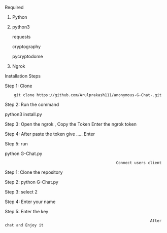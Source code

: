 Required
1. Python
2. python3

    requests
   
    cryptography
   
    pycryptodome

3. Ngrok

Installation Steps

Step 1: Clone

        git clone https://github.com/Arulprakash111/anonymous-G-Chat-.git
        
Step 2: Run the command

python3 install.py

Step 3: Open the ngrok , Copy the Token
Enter the ngrok token

Step 4: After paste the token give .....
Enter

Step 5: run

python G-Chat.py

                                                     Connect users client

Step 1: Clone the repository

Step 2: python G-Chat.py

Step 3: select 2

Step 4: Enter your name

Step 5: Enter the key


                                                                    After chat and Enjoy it

